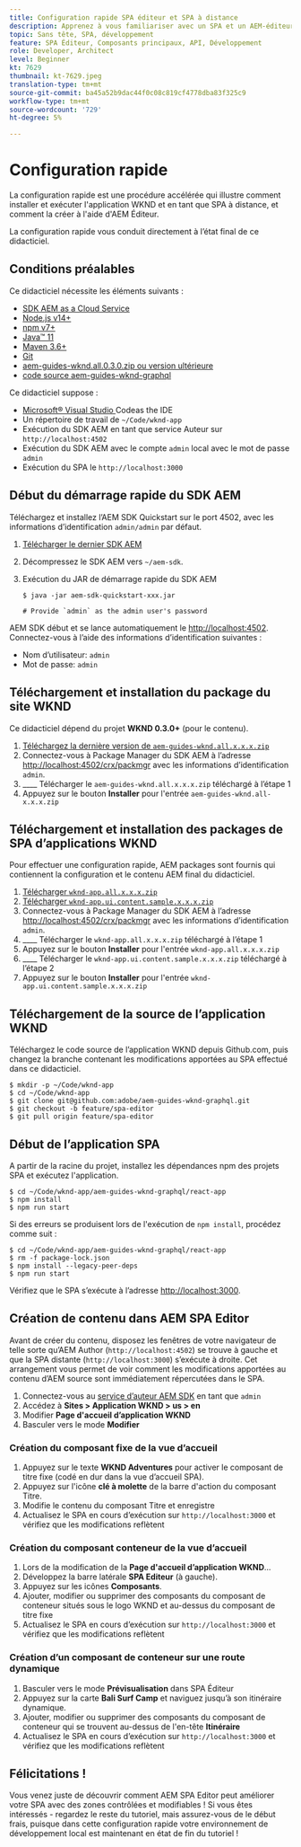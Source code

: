 ```yaml
---
title: Configuration rapide SPA éditeur et SPA à distance
description: Apprenez à vous familiariser avec un SPA et un AEM-éditeur à distance en 15 minutes !
topic: Sans tête, SPA, développement
feature: SPA Éditeur, Composants principaux, API, Développement
role: Developer, Architect
level: Beginner
kt: 7629
thumbnail: kt-7629.jpeg
translation-type: tm+mt
source-git-commit: ba45a52b9dac44f0c08c819cf4778dba83f325c9
workflow-type: tm+mt
source-wordcount: '729'
ht-degree: 5%

---
```



# Configuration rapide

La configuration rapide est une procédure accélérée qui illustre comment installer et exécuter l&#39;application WKND et en tant que SPA à distance, et comment la créer à l&#39;aide d&#39;AEM Éditeur.

La configuration rapide vous conduit directement à l’état final de ce didacticiel.

## Conditions préalables

Ce didacticiel nécessite les éléments suivants :

+ [SDK AEM as a Cloud Service](https://experienceleague.adobe.com/docs/experience-manager-learn/cloud-service/local-development-environment-set-up/aem-runtime.html?lang=en)
+ [Node.js v14+](https://nodejs.org/en/)
+ [npm v7+](https://www.npmjs.com/)
+ [Java™ 11](https://downloads.experiencecloud.adobe.com/content/software-distribution/en/general.html)
+ [Maven 3.6+](https://maven.apache.org/)
+ [Git](https://git-scm.com/downloads)
+ [aem-guides-wknd.all.0.3.0.zip ou version ultérieure](https://github.com/adobe/aem-guides-wknd/releases)
+ [code source aem-guides-wknd-graphql](https://github.com/adobe/aem-guides-wknd-graphql)

Ce didacticiel suppose :

+ [Microsoft® Visual Studio ](https://visualstudio.microsoft.com/) Codeas the IDE
+ Un répertoire de travail de `~/Code/wknd-app`
+ Exécution du SDK AEM en tant que service Auteur sur `http://localhost:4502`
+ Exécution du SDK AEM avec le compte `admin` local avec le mot de passe `admin`
+ Exécution du SPA le `http://localhost:3000`

## Début du démarrage rapide du SDK AEM

Téléchargez et installez l’AEM SDK Quickstart sur le port 4502, avec les informations d’identification `admin/admin` par défaut.

1. [Télécharger le dernier SDK AEM](https://experience.adobe.com/#/downloads/content/software-distribution/en/aemcloud.html?fulltext=AEM*+SDK*&amp;orderby=%40jcr%3Acontent%2Fjcr%3AlastModified&amp;orderby.sort=desc&amp;layout=list&amp;p.offset=0&amp;p.limit=1)
1. Décompressez le SDK AEM vers `~/aem-sdk`.
1. Exécution du JAR de démarrage rapide du SDK AEM

   ```
   $ java -jar aem-sdk-quickstart-xxx.jar
   
   # Provide `admin` as the admin user's password
   ```

AEM SDK début et se lance automatiquement le [http://localhost:4502](http://localhost:4502). Connectez-vous à l’aide des informations d’identification suivantes :

+ Nom d’utilisateur: `admin`
+ Mot de passe: `admin`

## Téléchargement et installation du package du site WKND

Ce didacticiel dépend du projet __WKND 0.3.0+__ (pour le contenu).

1. [Téléchargez la dernière version de  `aem-guides-wknd.all.x.x.x.zip`](https://github.com/adobe/aem-guides-wknd/releases)
1. Connectez-vous à Package Manager du SDK AEM à l’adresse [http://localhost:4502/crx/packmgr](http://localhost:4502/crx/packmgr) avec les informations d’identification `admin`.
1. ____ Télécharger le  `aem-guides-wknd.all.x.x.x.zip` téléchargé à l’étape 1
1. Appuyez sur le bouton __Installer__ pour l&#39;entrée `aem-guides-wknd.all-x.x.x.zip`

## Téléchargement et installation des packages de SPA d’applications WKND

Pour effectuer une configuration rapide, AEM packages sont fournis qui contiennent la configuration et le contenu AEM final du didacticiel.

1. [Télécharger `wknd-app.all.x.x.x.zip`](./assets/quick-setup/wknd-app.all-1.0.0-SNAPSHOT.zip)
1. [Télécharger `wknd-app.ui.content.sample.x.x.x.zip`](./assets/quick-setup/wknd-app.ui.content.sample-1.0.0.zip)
1. Connectez-vous à Package Manager du SDK AEM à l’adresse [http://localhost:4502/crx/packmgr](http://localhost:4502/crx/packmgr) avec les informations d’identification `admin`.
1. ____ Télécharger le  `wknd-app.all.x.x.x.zip` téléchargé à l’étape 1
1. Appuyez sur le bouton __Installer__ pour l&#39;entrée `wknd-app.all.x.x.x.zip`
1. ____ Télécharger le  `wknd-app.ui.content.sample.x.x.x.zip` téléchargé à l’étape 2
1. Appuyez sur le bouton __Installer__ pour l&#39;entrée `wknd-app.ui.content.sample.x.x.x.zip`

## Téléchargement de la source de l’application WKND

Téléchargez le code source de l’application WKND depuis Github.com, puis changez la branche contenant les modifications apportées au SPA effectué dans ce didacticiel.

```
$ mkdir -p ~/Code/wknd-app
$ cd ~/Code/wknd-app
$ git clone git@github.com:adobe/aem-guides-wknd-graphql.git
$ git checkout -b feature/spa-editor
$ git pull origin feature/spa-editor
```

## Début de l’application SPA

A partir de la racine du projet, installez les dépendances npm des projets SPA et exécutez l&#39;application.

```
$ cd ~/Code/wknd-app/aem-guides-wknd-graphql/react-app
$ npm install
$ npm run start
```

Si des erreurs se produisent lors de l&#39;exécution de `npm install`, procédez comme suit :

```
$ cd ~/Code/wknd-app/aem-guides-wknd-graphql/react-app
$ rm -f package-lock.json
$ npm install --legacy-peer-deps
$ npm run start
```

Vérifiez que le SPA s’exécute à l’adresse [http://localhost:3000](http://localhost:3000).

## Création de contenu dans AEM SPA Editor

Avant de créer du contenu, disposez les fenêtres de votre navigateur de telle sorte qu’AEM Author (`http://localhost:4502`) se trouve à gauche et que la SPA distante (`http://localhost:3000`) s’exécute à droite. Cet arrangement vous permet de voir comment les modifications apportées au contenu d’AEM source sont immédiatement répercutées dans le SPA.

1. Connectez-vous au [service d’auteur AEM SDK](http://localhost:4502) en tant que `admin`
1. Accédez à __Sites > Application WKND > us > en__
1. Modifier __Page d&#39;accueil d’application WKND__
1. Basculer vers le mode __Modifier__

### Création du composant fixe de la vue d’accueil

1. Appuyez sur le texte __WKND Adventures__ pour activer le composant de titre fixe (codé en dur dans la vue d’accueil SPA).
1. Appuyez sur l&#39;icône __clé à molette__ de la barre d&#39;action du composant Titre.
1. Modifie le contenu du composant Titre et enregistre
1. Actualisez le SPA en cours d’exécution sur `http://localhost:3000` et vérifiez que les modifications reflètent

### Création du composant conteneur de la vue d’accueil

1. Lors de la modification de la __Page d&#39;accueil d’application WKND__...
1. Développez la barre latérale __SPA Editeur__ (à gauche).
1. Appuyez sur les icônes __Composants__.
1. Ajouter, modifier ou supprimer des composants du composant de conteneur situés sous le logo WKND et au-dessus du composant de titre fixe
1. Actualisez le SPA en cours d’exécution sur `http://localhost:3000` et vérifiez que les modifications reflètent

### Création d’un composant de conteneur sur une route dynamique

1. Basculer vers le mode __Prévisualisation__ dans SPA Éditeur
1. Appuyez sur la carte __Bali Surf Camp__ et naviguez jusqu’à son itinéraire dynamique.
1. Ajouter, modifier ou supprimer des composants du composant de conteneur qui se trouvent au-dessus de l&#39;en-tête __Itinéraire__
1. Actualisez le SPA en cours d’exécution sur `http://localhost:3000` et vérifiez que les modifications reflètent

## Félicitations ! 

Vous venez juste de découvrir comment AEM SPA Editor peut améliorer votre SPA avec des zones contrôlées et modifiables ! Si vous êtes intéressés - regardez le reste du tutoriel, mais assurez-vous de le début frais, puisque dans cette configuration rapide votre environnement de développement local est maintenant en état de fin du tutoriel !
